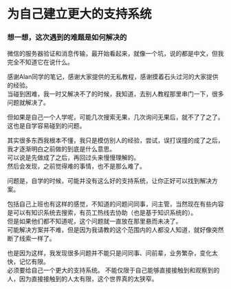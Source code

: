 # 为自己建立更大的支持系统

### 想一想，这次遇到的难题是如何解决的

微信的服务器验证和消息传输，最开始看起来，就像一个坑，说的都是中文，但我完全不知道它在说什么。

感谢Alan同学的笔记，感谢大家提供的无私教程，感谢摸着石头过河的大家提供的经验。  
当碰到困难，我一时又解决不了的时候，我知道，去别人教程那里串门一下，很多问题就解决了。

但如果是自己一个人学呢，可能几次搜索无果，几次询问无果后，就不了了之了。  
这也是自学容易碰到的问题。  

其实很多东西我根本不懂，我只是模仿别人的经验，尝试，误打误撞的成了之后，我才逐渐明白之前做的到底是什么意思。  
可以说是先做成了之后，再回过头来慢慢理解的。  
然后会发现，之前觉得难的事情，也不是那么难了。  

问题是，自学的时候，可能并没有这么好的支持系统，让你正好可以找到解决方案。  

包括自己上班也有这样的感觉，不知道的问题问同事，问主管，当然现在有些内容是可以有知识系统去搜索，有员工热线去协助（也是基于知识系统的）。  
但是如果他们都不知道呢，这个问题就一直放在那里悬而未决了。  
可能解决方案并不难，但是因为我请教的这个范围内的人都没人知道，就好像突然断了线索一样了。

也是因为这样，我发现很多问题并不能只是问同事、问前辈，业务繁杂，变化太快，记忆有限。  
必须要给自己一个更大的支持系统。  不能仅限于自己能够直接接触到和观察到的人，因为直接接触到的人太有限，这个世界真的太狭窄。